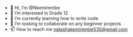 - 👋 Hi, I’m @Nkemirembe
- 👀 I’m interested in Grade 12
- 🌱 I’m currently learning how to write code
- 💞️ I’m looking to collaborate on any beginner projects
- 📫 How to reach me natashakemirembe535@gmail.com

<!---
Nkemirembe/Nkemirembe is a ✨ special ✨ repository because its `README.md` (this file) appears on your GitHub profile.
You can click the Preview link to take a look at your changes.
--->
